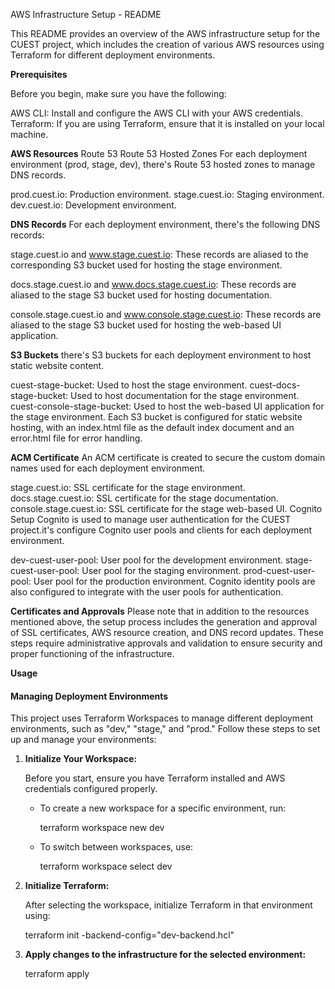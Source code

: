 AWS Infrastructure Setup - README

This README provides an overview of the AWS infrastructure setup for the CUEST project, which includes the creation of various AWS resources using Terraform for different deployment environments.


**Prerequisites**

Before you begin, make sure you have the following:

AWS CLI: Install and configure the AWS CLI with your AWS credentials.
Terraform: If you are using Terraform, ensure that it is installed on your local machine.


**AWS Resources**
Route 53
Route 53 Hosted Zones
For each deployment environment (prod, stage, dev), there's Route 53 hosted zones to manage DNS records.

prod.cuest.io: Production environment.
stage.cuest.io: Staging environment.
dev.cuest.io: Development environment.

**DNS Records**
For each deployment environment, there's the following DNS records:

stage.cuest.io and www.stage.cuest.io: These records are aliased to the corresponding S3 bucket used for hosting the stage environment.

docs.stage.cuest.io and www.docs.stage.cuest.io: These records are aliased to the stage S3 bucket used for hosting documentation.

console.stage.cuest.io and www.console.stage.cuest.io: These records are aliased to the stage S3 bucket used for hosting the web-based UI application.

**S3 Buckets**
there's S3 buckets for each deployment environment to host static website content.

cuest-stage-bucket: Used to host the stage environment.
cuest-docs-stage-bucket: Used to host documentation for the stage environment.
cuest-console-stage-bucket: Used to host the web-based UI application for the stage environment.
Each S3 bucket is configured for static website hosting, with an index.html file as the default index document and an error.html file for error handling.

**ACM Certificate**
An ACM certificate is created to secure the custom domain names used for each deployment environment.

stage.cuest.io: SSL certificate for the stage environment.
docs.stage.cuest.io: SSL certificate for the stage documentation.
console.stage.cuest.io: SSL certificate for the stage web-based UI.
Cognito Setup
Cognito is used to manage user authentication for the CUEST project.it's configure Cognito user pools and clients for each deployment environment.

dev-cuest-user-pool: User pool for the development environment.
stage-cuest-user-pool: User pool for the staging environment.
prod-cuest-user-pool: User pool for the production environment.
Cognito identity pools are also configured to integrate with the user pools for authentication.

**Certificates and Approvals**
Please note that in addition to the resources mentioned above, the setup process includes the generation and approval of SSL certificates, AWS resource creation, and DNS record updates. These steps require administrative approvals and validation to ensure security and proper functioning of the infrastructure.

**Usage**

#### Managing Deployment Environments

This project uses Terraform Workspaces to manage different deployment environments, such as "dev," "stage," and "prod." Follow these steps to set up and manage your environments:

1. **Initialize Your Workspace:**

   Before you start, ensure you have Terraform installed and AWS credentials configured properly.

   - To create a new workspace for a specific environment, run:

     terraform workspace new dev
 

   - To switch between workspaces, use:

     terraform workspace select dev


2. **Initialize Terraform:**

   After selecting the workspace, initialize Terraform in that environment using:

   terraform init -backend-config="dev-backend.hcl"

3. **Apply changes to the infrastructure for the selected environment:**

    terraform apply